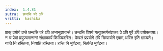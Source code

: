 ```yaml
---
index:  1.4.81
sutra:  छन्दसि परे ऽपि
vritti:  kashika 
---
```


प्राक् प्रयोगे प्रप्ते छन्दसि परे ऽपि अभ्यनुज्ञायन्ते। छन्दसि विषये गत्युपसर्गसंज्ञकाः प्रे ऽपि पूर्वे ऽपि प्रयोक्तव्याः। न च प्रेषां प्रयुज्यमानानां संज्ञाकार्यं किञ्चिदस्ति। केवलं प्रप्रयोगे ऽपि क्रियायोगे एषाम् अस्ति इति ज्ञाप्यते। याति नि हस्तिना, नियाति हस्तिना। हन्ति नि मुष्टिना, निहन्ति मुष्टिना।

